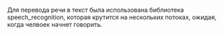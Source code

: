 Для перевода речи в текст была использована библиотека speech_recognition, которая крутится на нескольких потоках, ожидая, когда челвоек начнет говорить. 
